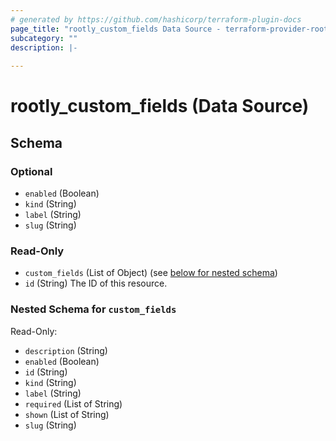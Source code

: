 ```yaml
---
# generated by https://github.com/hashicorp/terraform-plugin-docs
page_title: "rootly_custom_fields Data Source - terraform-provider-rootly"
subcategory: ""
description: |-
  
---
```


# rootly_custom_fields (Data Source)





<!-- schema generated by tfplugindocs -->
## Schema

### Optional

- `enabled` (Boolean)
- `kind` (String)
- `label` (String)
- `slug` (String)

### Read-Only

- `custom_fields` (List of Object) (see [below for nested schema](#nestedatt--custom_fields))
- `id` (String) The ID of this resource.

<a id="nestedatt--custom_fields"></a>
### Nested Schema for `custom_fields`

Read-Only:

- `description` (String)
- `enabled` (Boolean)
- `id` (String)
- `kind` (String)
- `label` (String)
- `required` (List of String)
- `shown` (List of String)
- `slug` (String)


